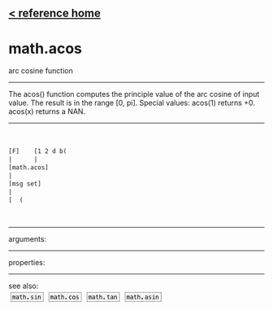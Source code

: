 [< reference home](index.html)
---

# math.acos


arc cosine function

---

The acos() function computes the principle value of the arc cosine of input value.
            The result is in the range [0, pi].
Special values:
acos(1) returns +0.
acos(x) returns a NAN.
<br>


---


```


[F]    [1 2 d b(
|      |
[math.acos]
|
[msg set]
|
[  (

            
```

---
arguments:


---
properties:


---
see also:<br>
[![math.sin](img/object_math.sin.png)](math.sin.html)
[![math.cos](img/object_math.cos.png)](math.cos.html)
[![math.tan](img/object_math.tan.png)](math.tan.html)
[![math.asin](img/object_math.asin.png)](math.asin.html)
